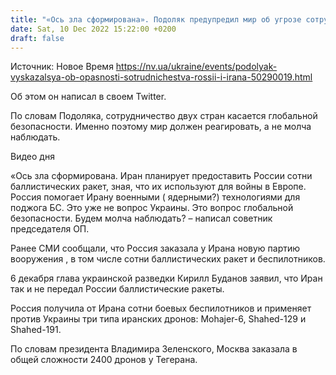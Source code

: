 ```yaml
---
title: "«Ось зла сформирована». Подоляк предупредил мир об угрозе сотрудничества РФ и Ирана"
date: Sat, 10 Dec 2022 15:22:00 +0200
draft: false
---
```

Источник: Новое Время https://nv.ua/ukraine/events/podolyak-vyskazalsya-ob-opasnosti-sotrudnichestva-rossii-i-irana-50290019.html


Об этом он написал в своем Twitter.

По словам Подоляка, сотрудничество двух стран касается глобальной безопасности. Именно поэтому мир должен реагировать, а не молча наблюдать.

 Видео дня   

«Ось зла сформирована. Иран планирует предоставить России сотни баллистических ракет, зная, что их используют для войны в Европе. Россия помогает Ирану военными ( ядерными?) технологиями для поджога БС. Это уже не вопрос Украины. Это вопрос глобальной безопасности. Будем молча наблюдать? – написал советник председателя ОП.

Ранее СМИ сообщали, что Россия заказала у Ирана новую партию вооружения , в том числе сотни баллистических ракет и беспилотников.

6 декабря глава украинской разведки Кирилл Буданов заявил, что Иран так и не передал России баллистические ракеты.

Россия получила от Ирана сотни боевых беспилотников и применяет против Украины три типа иранских дронов: Mohajer-6, Shahed-129 и Shahed-191.

По словам президента Владимира Зеленского, Москва заказала в общей сложности 2400 дронов у Тегерана.
